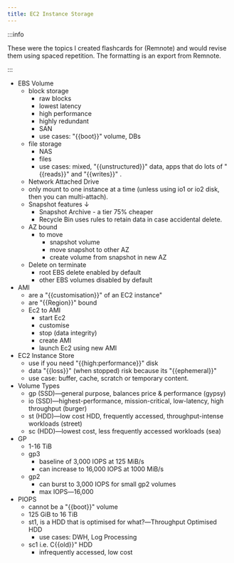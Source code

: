 ```yaml
---
title: EC2 Instance Storage
---
```


:::info

These were the topics I created flashcards for (Remnote) and would revise them using spaced repetition. The formatting is an export from Remnote.

:::

- EBS Volume
  - block storage
    - raw blocks
    - lowest latency
    - high performance
    - highly redundant
    - SAN
    - use cases: "\{\{boot\}\}"  volume, DBs
  - file storage
    - NAS
    - files
    - use cases: mixed, "\{\{unstructured\}\}"  data, apps that do lots of "\{\{reads\}\}"  and "\{\{writes\}\}" .
  - Network Attached Drive
  - only mount to one instance at a time (unless using io1 or io2 disk, then you can multi-attach).
  - Snapshot features ↓
    - Snapshot Archive - a tier 75% cheaper
    - Recycle Bin uses rules to retain data in case accidental delete.
  - AZ bound
    - to move
      - snapshot volume
      - move snapshot to other AZ
      - create volume from snapshot in new AZ
  - Delete on terminate
    - root EBS delete enabled by default
    - other EBS volumes disabled by default
- AMI
  - are a "\{\{customisation\}\}"  of an EC2 instance"
  - are "\{\{Region\}\}"  bound
  - Ec2 to AMI
    - start Ec2
    - customise
    - stop (data integrity)
    - create AMI
    - launch Ec2 using new AMI
- EC2 Instance Store
  - use if you need "\{\{high:performance\}\}"  disk
  - data "\{\{loss\}\}"  (when stopped) risk because its "\{\{ephemeral\}\}"
  - use case: buffer, cache, scratch or temporary content.
- Volume Types
  - gp (SSD)―general purpose, balances price & performance (gypsy)
  - io (SSD)―highest-performance, mission-critical, low-latency, high throughput (burger)
  - st (HDD)―low cost HDD, frequently accessed, throughput-intense workloads (street)
  - sc (HDD)―lowest cost, less frequently accessed workloads (sea)
- GP
  - 1-16 TiB
  - gp3
    - baseline of 3,000 IOPS at 125 MiB/s
    - can increase to 16,000 IOPS at 1000 MiB/s
  - gp2
    - can burst to 3,000 IOPS for small gp2 volumes
    - max IOPS―16,000
- PIOPS
  - cannot be a "\{\{boot\}\}"  volume
  - 125 GiB to 16 TiB
  - st1, is a HDD that is optimised for what?―Throughput Optimised HDD
    - use cases: DWH, Log Processing
  - sc1 i.e. C\{\{old\}\}"  HDD
    - infrequently accessed, low cost

